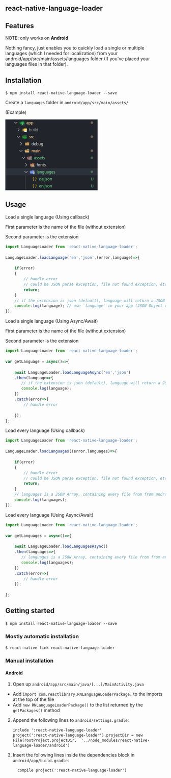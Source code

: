 
## react-native-language-loader

## Features

NOTE: only works on **Android**

Nothing fancy, just enables you to quickly load a single or multiple languages (which I needed for localization) from your android/app/src/main/assets/languages folder (If you've placed your languages files in that folder).

## Installation

`$ npm install react-native-language-loader --save`

Create a `languages` folder in `android/app/src/main/assets/`

(Example)

<img src="/screenshots/fs.png"/>

## Usage
Load a single language (Using callback)

First parameter is the name of the file (without extension)

Second parameter is the extension
```js
import LanguageLoader from 'react-native-language-loader';

LanguageLoader.loadLanguage('en','json',(error,language)=>{

    if(error)
    {
        // handle error
        // could be JSON parse exception, file not found exception, etc..
        return;
    }
    // if the extension is json (default), language will return a JSON object, otherwise a string   
    console.log(language); // use `language` in your app (JSON Object or string)
});
```
Load a single language (Using Async/Await)

First parameter is the name of the file (without extension)

Second parameter is the extension
```js
import LanguageLoader from 'react-native-language-loader';

var getLanguage = async()=>{

    await LanguageLoader.loadLanguageAsync('en','json')
    .then(language=>{
       // if the extension is json (default), language will return a JSON object, otherwise a string
       console.log(language);
    })
    .catch(error=>{
        // handle error
        
    });
};

```
Load every language (Using callback)
```js
import LanguageLoader from 'react-native-language-loader';

LanguageLoader.loadLanguages((error,languages)=>{

    if(error)
    {
        // handle error
        // could be JSON parse exception, file not found exception, etc..
        return;
    }
    // languages is a JSON Array, containing every file from from android/app/src/main/assets/languages
    console.log(languages);
});
```
Load every language (Using Async/Await)
```js
import LanguageLoader from 'react-native-language-loader';

var getLanguages = async()=>{

    await LanguageLoader.loadLanguagesAsync()
    .then(languages=>{
       // languages is a JSON Array, containing every file from from android/app/src/main/assets/languages
       console.log(languages);
    })
    .catch(error=>{
        // handle error
    });
    
};
```

## Getting started

`$ npm install react-native-language-loader --save`

### Mostly automatic installation

`$ react-native link react-native-language-loader`

### Manual installation

#### Android

1. Open up `android/app/src/main/java/[...]/MainActivity.java`
  - Add `import com.reactlibrary.RNLanguageLoaderPackage;` to the imports at the top of the file
  - Add `new RNLanguageLoaderPackage()` to the list returned by the `getPackages()` method
2. Append the following lines to `android/settings.gradle`:
  	```
  	include ':react-native-language-loader'
  	project(':react-native-language-loader').projectDir = new File(rootProject.projectDir, 	'../node_modules/react-native-language-loader/android')
  	```
3. Insert the following lines inside the dependencies block in `android/app/build.gradle`:
  	```
      compile project(':react-native-language-loader')
  	```
